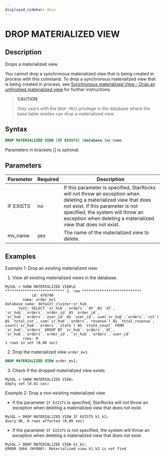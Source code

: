 ```yaml
---
displayed_sidebar: docs
---
```


# DROP MATERIALIZED VIEW

## Description

Drops a materialized view.

You cannot drop a synchronous materialized view that is being created in process with this command. To drop a synchronous materialized view that is being created in process, see [Synchronous materialized View - Drop an unfinished materialized view](../../../using_starrocks/Materialized_view-single_table.md#drop-an-unfinished-synchronous-materialized-view) for further instructions.

> **CAUTION**
>
> Only users with the `DROP_PRIV` privilege in the database where the base table resides can drop a materialized view.

## Syntax

```SQL
DROP MATERIALIZED VIEW [IF EXISTS] [database.]mv_name
```

Parameters in brackets [] is optional.

## Parameters

| **Parameter** | **Required** | **Description**                                              |
| ------------- | ------------ | ------------------------------------------------------------ |
| IF EXISTS     | no           | If this parameter is specified, StarRocks will not throw an exception when deleting a materialized view that does not exist. If this parameter is not specified, the system will throw an exception when deleting a materialized view that does not exist. |
| mv_name       | yes          | The name of the materialized view to delete.                 |

## Examples

Example 1: Drop an existing materialized view

1. View all existing materialized views in the database.

  ```Plain
  MySQL > SHOW MATERIALIZED VIEW\G
  *************************** 1. row ***************************
              id: 470740
          name: order_mv1
  database_name: default_cluster:sr_hub
        text: SELECT `sr_hub`.`orders`.`dt` AS `dt`, `sr_hub`.`orders`.`order_id` AS `order_id`, `sr_hub`.`orders`.`user_id` AS `user_id`, sum(`sr_hub`.`orders`.`cnt`) AS `total_cnt`, sum(`sr_hub`.`orders`.`revenue`) AS `total_revenue`, count(`sr_hub`.`orders`.`state`) AS `state_count` FROM `sr_hub`.`orders` GROUP BY `sr_hub`.`orders`.`dt`, `sr_hub`.`orders`.`order_id`, `sr_hub`.`orders`.`user_id`
          rows: 0
  1 rows in set (0.00 sec)
  ```

2. Drop the materialized view `order_mv1`.

  ```SQL
  DROP MATERIALIZED VIEW order_mv1;
  ```

3. Check if the dropped materialized view exists.

  ```Plain
  MySQL > SHOW MATERIALIZED VIEW;
  Empty set (0.01 sec)
  ```

Example 2: Drop a non-existing materialized view

- If the parameter `IF EXISTS` is specified, StarRocks will not throw an exception when deleting a materialized view that does not exist.

```Plain
MySQL > DROP MATERIALIZED VIEW IF EXISTS k1_k2;
Query OK, 0 rows affected (0.00 sec)
```

- If the parameter `IF EXISTS` is not specified, the system will throw an exception when deleting a materialized view that does not exist.

```Plain
MySQL > DROP MATERIALIZED VIEW k1_k2;
ERROR 1064 (HY000): Materialized view k1_k2 is not find
```
